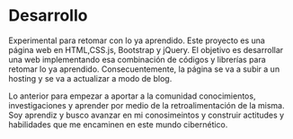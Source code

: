 # Desarrollo
Experimental para retomar con lo ya aprendido. Este proyecto es una página web en HTML,CSS.js, Bootstrap y jQuery. El objetivo es desarrollar una web implementando esa combinación de códigos y librerías para retomar lo ya aprendido. Consecuentemente, la página se va a subir a un hosting y se va a actualizar a modo de blog.

Lo anterior para empezar a aportar a la comunidad conocimientos, investigaciones y aprender por medio de la retroalimentación de la misma. Soy aprendiz y busco avanzar en mi conosimeintos y construir actitudes y habilidades que me encaminen en este mundo cibernético.